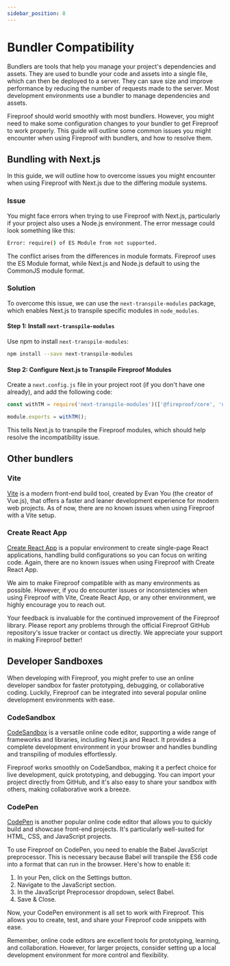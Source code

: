 ```yaml
---
sidebar_position: 8
---
```

# Bundler Compatibility

Bundlers are tools that help you manage your project's dependencies and assets. They are used to bundle your code and assets into a single file, which can then be deployed to a server. They can save size and improve performance by reducing the number of requests made to the server. Most development environments use a bundler to manage dependencies and assets.

Fireproof should world smoothly with most bundlers. However, you might need to make some configuration changes to your bundler to get Fireproof to work properly. This guide will outline some common issues you might encounter when using Fireproof with bundlers, and how to resolve them.

## Bundling with Next.js

In this guide, we will outline how to overcome issues you might encounter when using Fireproof with Next.js due to the differing module systems.

### Issue

You might face errors when trying to use Fireproof with Next.js, particularly if your project also uses a Node.js environment. The error message could look something like this:

```bash
Error: require() of ES Module from not supported.
```

The conflict arises from the differences in module formats. Fireproof uses the ES Module format, while Next.js and Node.js default to using the CommonJS module format. 

### Solution

To overcome this issue, we can use the `next-transpile-modules` package, which enables Next.js to transpile specific modules in `node_modules`.

#### Step 1: Install `next-transpile-modules`

Use npm to install `next-transpile-modules`:

```bash
npm install --save next-transpile-modules
```

#### Step 2: Configure Next.js to Transpile Fireproof Modules

Create a `next.config.js` file in your project root (if you don't have one already), and add the following code:

```js
const withTM = require('next-transpile-modules')(['@fireproof/core', 'use-fireproof']);

module.exports = withTM();
```

This tells Next.js to transpile the Fireproof modules, which should help resolve the incompatibility issue. 

## Other bundlers


### Vite

[Vite](https://vitejs.dev/) is a modern front-end build tool, created by Evan You (the creator of Vue.js), that offers a faster and leaner development experience for modern web projects. As of now, there are no known issues when using Fireproof with a Vite setup. 

### Create React App

[Create React App](https://create-react-app.dev/) is a popular environment to create single-page React applications, handling build configurations so you can focus on writing code. Again, there are no known issues when using Fireproof with Create React App.

We aim to make Fireproof compatible with as many environments as possible. However, if you do encounter issues or inconsistencies when using Fireproof with Vite, Create React App, or any other environment, we highly encourage you to reach out. 

Your feedback is invaluable for the continued improvement of the Fireproof library. Please report any problems through the official Fireproof GitHub repository's issue tracker or contact us directly. We appreciate your support in making Fireproof better!

## Developer Sandboxes

When developing with Fireproof, you might prefer to use an online developer sandbox for faster prototyping, debugging, or collaborative coding. Luckily, Fireproof can be integrated into several popular online development environments with ease.

### CodeSandbox

[CodeSandbox](https://codesandbox.io/) is a versatile online code editor, supporting a wide range of frameworks and libraries, including Next.js and React. It provides a complete development environment in your browser and handles bundling and transpiling of modules effortlessly.

Fireproof works smoothly on CodeSandbox, making it a perfect choice for live development, quick prototyping, and debugging. You can import your project directly from GitHub, and it's also easy to share your sandbox with others, making collaborative work a breeze.

### CodePen

[CodePen](https://codepen.io/) is another popular online code editor that allows you to quickly build and showcase front-end projects. It's particularly well-suited for HTML, CSS, and JavaScript projects.

To use Fireproof on CodePen, you need to enable the Babel JavaScript preprocessor. This is necessary because Babel will transpile the ES6 code into a format that can run in the browser. Here's how to enable it:

1. In your Pen, click on the Settings button.
2. Navigate to the JavaScript section.
3. In the JavaScript Preprocessor dropdown, select Babel.
4. Save & Close.

Now, your CodePen environment is all set to work with Fireproof. This allows you to create, test, and share your Fireproof code snippets with ease.

Remember, online code editors are excellent tools for prototyping, learning, and collaboration. However, for larger projects, consider setting up a local development environment for more control and flexibility.